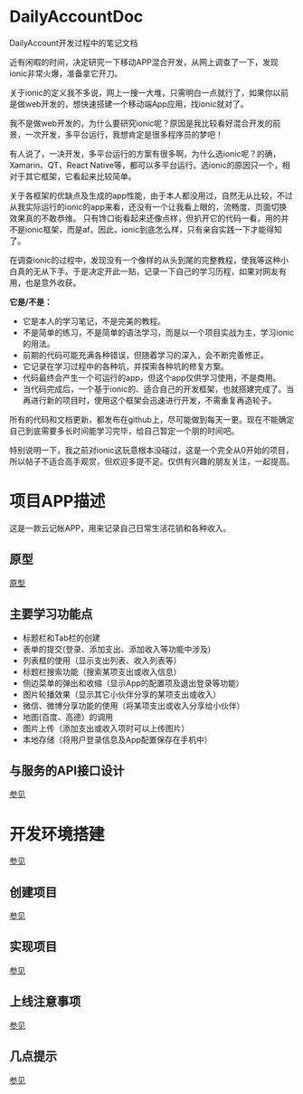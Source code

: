 # DailyAccountDoc
DailyAccount开发过程中的笔记文档

近有闲暇的时间，决定研究一下移动APP混合开发，从网上调查了一下，发现ionic非常火爆，准备拿它开刀。

关于ionic的定义我不多说，网上一搜一大堆，只需明白一点就行了，如果你以前是做web开发的，想快速搭建一个移动端App应用，找ionic就对了。

我不是做web开发的，为什么要研究ionic呢？原因是我比较看好混合开发的前景，一次开发，多平台运行，我想肯定是很多程序员的梦吧！

有人说了，一决开发，多平台运行的方案有很多啊，为什么选ionic呢？的确，Xamarin、QT、React Native等，都可以多平台运行。选ionic的原因只一个，相对于其它框架，它看起来比较简单。

关于各框架的优缺点及生成的app性能，由于本人都没用过，自然无从比较，不过从我实际运行的ionic的app来看，还没有一个让我看上眼的，流畅度、页面切换效果真的不敢恭维。
只有馋口街看起来还像点样，但扒开它的代码一看，用的并不是ionic框架，而是af。因此，ionic到底怎么样，只有亲自实践一下才能得知了。

在调查ionic的过程中，发现没有一个像样的从头到尾的完整教程，使我等这种小白真的无从下手。于是决定开此一贴，记录一下自己的学习历程，如果对网友有用，也是意外收获。

**它是/不是：**

- 它是本人的学习笔记，不是完美的教程。
- 不是简单的练习，不是简单的语法学习，而是以一个项目实战为主，学习ionic的用法。
- 前期的代码可能充满各种错误，但随着学习的深入，会不断完善修正。
- 它记录在学习过程中的各种坑，并探索各种坑的修复方案。
- 代码最终会产生一个可运行的app，但这个app仅供学习使用，不是商用。
- 当代码完成后，一个基于ionic的、适合自己的开发框架，也就搭建完成了。当再进行新的项目时，使用这个框架会迅速进行开发，不需重复再造轮子。

所有的代码和文档更新，都发布在github上，尽可能做到每天一更。现在不能确定自己到底需要多长时间能学习完毕，给自己暂定一个朋的时间吧。

特别说明一下，我之前对ionic这玩意根本没碰过，这是一个完全从0开始的项目，所以帖子不适合高手观赏，但欢迎多提不足。仅供有兴趣的朋友关注，一起提高。

# 项目APP描述
这是一款云记帐APP，用来记录自己日常生活花销和各种收入。

## 原型
[原型](./prototype.md)

## 主要学习功能点
- 标题栏和Tab栏的创建
- 表单的提交(登录、添加支出、添加收入等功能中涉及)
- 列表框的使用（显示支出列表、收入列表等）
- 标题栏搜索功能（搜索某项支出或收入信息）
- 侧边菜单的弹出和收缩（显示App的配置项及退出登录等功能）
- 图片轮播效果（显示其它小伙伴分享的某项支出或收入）
- 微信、微博分享功能的使用（将某项支出或收入分享给小伙伴）
- 地图(百度、高德）的调用
- 图片上传（添加支出或收入项时可以上传图片）
- 本地存储（将用户登录信息及App配置保存在手机中）

## 与服务的API接口设计
[参见](./app_api.md)

#  开发环境搭建
[参见](./dev_environment.md)

## 创建项目 
[参见](./app_create.md)

## 实现项目
[参见](./app_process.md)

## 上线注意事项
[参见](./app_notice.md)

## 几点提示
[参见](./tips.md)
